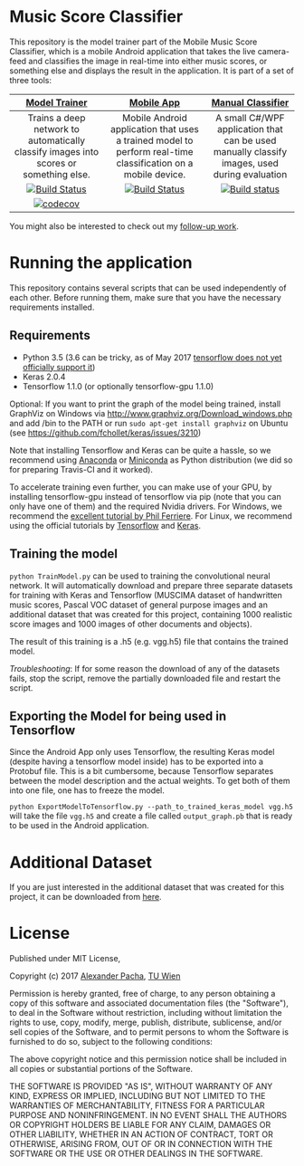 # Music Score Classifier

This repository is the model trainer part of the Mobile Music Score Classifier, which is a mobile Android application that takes the live camera-feed and classifies the image in real-time into either music scores, or something else and displays the result in the application. It is part of a set of three tools:

|[Model Trainer](https://github.com/apacha/MusicScoreClassifier)|[Mobile App](https://github.com/apacha/MobileMusicScoreClassifier)|[Manual Classifier](https://github.com/apacha/ManualMusicScoreClassifier)|
|:----:|:-----:|:-----:|
|Trains a deep network to automatically classify images into scores or something else.|Mobile Android application that uses a trained model to perform real-time classification on a mobile device.|A small C#/WPF application that can be used manually classify images, used during evaluation|
|[![Build Status](https://travis-ci.org/apacha/MusicScoreClassifier.svg?branch=master)](https://travis-ci.org/apacha/MusicScoreClassifier)|[![Build Status](https://travis-ci.org/apacha/MobileMusicScoreClassifier.svg?branch=master)](https://travis-ci.org/apacha/MobileMusicScoreClassifier)|[![Build status](https://ci.appveyor.com/api/projects/status/4715vyioa98eje0k?svg=true)](https://ci.appveyor.com/project/apacha/manualmusicscoreclassifier)|
|[![codecov](https://codecov.io/gh/apacha/MusicScoreClassifier/branch/master/graph/badge.svg)](https://codecov.io/gh/apacha/MusicScoreClassifier)|||

You might also be interested to check out my [follow-up work](https://github.com/apacha/MusicSymbolClassifier).

# Running the application
This repository contains several scripts that can be used independently of each other. 
Before running them, make sure that you have the necessary requirements installed. 

## Requirements

- Python 3.5 (3.6 can be tricky, as of May 2017 [tensorflow does not yet officially support it](https://github.com/tensorflow/tensorflow/issues/6999))
- Keras 2.0.4
- Tensorflow 1.1.0 (or optionally tensorflow-gpu 1.1.0)

Optional: If you want to print the graph of the model being trained, install GraphViz on Windows via http://www.graphviz.org/Download_windows.php and add /bin to the PATH or run `sudo apt-get install graphviz` on Ubuntu (see https://github.com/fchollet/keras/issues/3210)

Note that installing Tensorflow and Keras can be quite a hassle, so we recommend using [Anaconda](https://www.continuum.io/downloads) or 
[Miniconda](https://conda.io/miniconda.html) as Python distribution (we did so for preparing Travis-CI and it worked).

To accelerate training even further, you can make use of your GPU, by installing tensorflow-gpu instead of tensorflow
via pip (note that you can only have one of them) and the required Nvidia drivers. For Windows, we recommend the
[excellent tutorial by Phil Ferriere](https://github.com/philferriere/dlwin). For Linux, we recommend using the
 official tutorials by [Tensorflow](https://www.tensorflow.org/install/) and [Keras](https://keras.io/#installation).

## Training the model

`python TrainModel.py` can be used to training the convolutional neural network. 
It will automatically download and prepare three separate datasets for training with
Keras and Tensorflow (MUSCIMA dataset of handwritten music scores, 
Pascal VOC dataset of general purpose images and an additional dataset that 
was created for this project, containing 1000 realistic score images and 1000 
images of other documents and objects). 

The result of this training is a .h5 (e.g. vgg.h5) file that contains the trained model.

_Troubleshooting_: If for some reason the download of any of the datasets fails, stop the script, remove the partially
downloaded file and restart the script.

## Exporting the Model for being used in Tensorflow

Since the Android App only uses Tensorflow, the resulting Keras model (despite having a tensorflow model inside)
has to be exported into a Protobuf file. This is a bit cumbersome, because Tensorflow separates between
the model description and the actual weights. To get both of them into one file, one has to freeze the model.

`python ExportModelToTensorflow.py --path_to_trained_keras_model vgg.h5` will take the file `vgg.h5` and create
 a file called `output_graph.pb` that is ready to be used in the Android application.

# Additional Dataset
If you are just interested in the additional dataset that was created for this project,
it can be downloaded from [here](https://owncloud.tuwien.ac.at/index.php/s/JHzEMlwCSw8lTFp).

# License

Published under MIT License,

Copyright (c) 2017 [Alexander Pacha](http://my-it.at), [TU Wien](https://www.ims.tuwien.ac.at/people/alexander-pacha)

Permission is hereby granted, free of charge, to any person obtaining a copy
of this software and associated documentation files (the "Software"), to deal
in the Software without restriction, including without limitation the rights
to use, copy, modify, merge, publish, distribute, sublicense, and/or sell
copies of the Software, and to permit persons to whom the Software is
furnished to do so, subject to the following conditions:

The above copyright notice and this permission notice shall be included in all
copies or substantial portions of the Software.

THE SOFTWARE IS PROVIDED "AS IS", WITHOUT WARRANTY OF ANY KIND, EXPRESS OR
IMPLIED, INCLUDING BUT NOT LIMITED TO THE WARRANTIES OF MERCHANTABILITY,
FITNESS FOR A PARTICULAR PURPOSE AND NONINFRINGEMENT. IN NO EVENT SHALL THE
AUTHORS OR COPYRIGHT HOLDERS BE LIABLE FOR ANY CLAIM, DAMAGES OR OTHER
LIABILITY, WHETHER IN AN ACTION OF CONTRACT, TORT OR OTHERWISE, ARISING FROM,
OUT OF OR IN CONNECTION WITH THE SOFTWARE OR THE USE OR OTHER DEALINGS IN THE
SOFTWARE.
